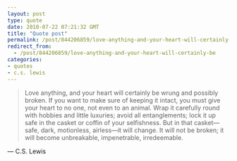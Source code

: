 ```yaml
---
layout: post
type: quote
date: 2010-07-22 07:21:32 GMT
title: "Quote post"
permalink: /post/844206859/love-anything-and-your-heart-will-certainly-be
redirect_from: 
  - /post/844206859/love-anything-and-your-heart-will-certainly-be
categories:
- quotes
- c.s. lewis
---
```

<blockquote>Love anything, and your heart will certainly be wrung and possibly broken. If you want to make sure of keeping it intact, you must give your heart to no one, not even to an animal. Wrap it carefully round with hobbies and little luxuries; avoid all entanglements; lock it up safe in the casket or coffin of your selfishness. But in that casket—safe, dark, motionless, airless—it will change. It will not be broken; it will become unbreakable, impenetrable, irredeemable.</blockquote>

 — C.S. Lewis